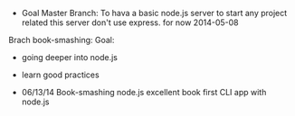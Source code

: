 - Goal 
Master Branch: To hava a basic node.js server to start any project related
this server don't use express. for now 2014-05-08

Brach book-smashing:
Goal: 
- going deeper into node.js 
- learn good practices 

- 06/13/14
Book-smashing node.js 
excellent book 
first CLI app with node.js
